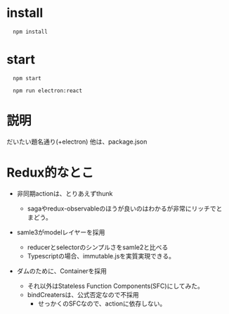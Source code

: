 # install

``````
  npm install
``````

# start

``````
  npm start
``````

``````
  npm run electron:react
``````


# 説明


だいたい題名通り(+electron)
他は、package.json

# Redux的なとこ

* 非同期actionは、とりあえずthunk
    * sagaやredux-observableのほうが良いのはわかるが非常にリッチでとまどう。

* samle3がmodelレイヤーを採用
    * reducerとselectorのシンプルさをsamle2と比べる
    * Typescriptの場合、immutable.jsを実質実現できる。

* ダムのために、Containerを採用
    * それ以外はStateless Function Components(SFC)にしてみた。
    * bindCreatersは、公式否定なので不採用
        * せっかくのSFCなので、actionに依存しない。